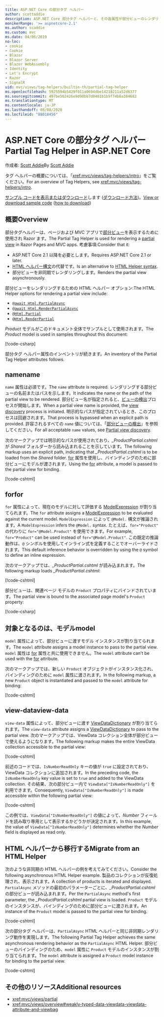 ```yaml
---
title: ASP.NET Core の部分タグ ヘルパー
author: scottaddie
description: ASP.NET Core 部分タグ ヘルパーと、その各属性が部分ビューのレンダリングにおいて果たす役割について説明します。
monikerRange: '>= aspnetcore-2.1'
ms.author: scaddie
ms.custom: mvc
ms.date: 04/06/2019
no-loc:
- cookie
- Cookie
- Blazor
- Blazor Server
- Blazor WebAssembly
- Identity
- Let's Encrypt
- Razor
- SignalR
uid: mvc/views/tag-helpers/builtin-th/partial-tag-helper
ms.openlocfilehash: 5925594b5429f011a0694dbe14218211a52d6377
ms.sourcegitcommit: 497be502426e9d90bb7d0401b1b9f74b6a384682
ms.translationtype: MT
ms.contentlocale: ja-JP
ms.lasthandoff: 08/08/2020
ms.locfileid: "88018456"
---
```

# <a name="partial-tag-helper-in-aspnet-core"></a><span data-ttu-id="0c1af-103">ASP.NET Core の部分タグ ヘルパー</span><span class="sxs-lookup"><span data-stu-id="0c1af-103">Partial Tag Helper in ASP.NET Core</span></span>

<span data-ttu-id="0c1af-104">作成者: [Scott Addie](https://github.com/scottaddie)</span><span class="sxs-lookup"><span data-stu-id="0c1af-104">By [Scott Addie](https://github.com/scottaddie)</span></span>

<span data-ttu-id="0c1af-105">タグ ヘルパーの概要については、「<xref:mvc/views/tag-helpers/intro>」をご覧ください。</span><span class="sxs-lookup"><span data-stu-id="0c1af-105">For an overview of Tag Helpers, see <xref:mvc/views/tag-helpers/intro>.</span></span>

<span data-ttu-id="0c1af-106">[サンプル コードを表示またはダウンロード](https://github.com/dotnet/AspNetCore.Docs/tree/master/aspnetcore/mvc/views/tag-helpers/built-in/samples)します ([ダウンロード方法](xref:index#how-to-download-a-sample))。</span><span class="sxs-lookup"><span data-stu-id="0c1af-106">[View or download sample code](https://github.com/dotnet/AspNetCore.Docs/tree/master/aspnetcore/mvc/views/tag-helpers/built-in/samples) ([how to download](xref:index#how-to-download-a-sample))</span></span>

## <a name="overview"></a><span data-ttu-id="0c1af-107">概要</span><span class="sxs-lookup"><span data-stu-id="0c1af-107">Overview</span></span>

<span data-ttu-id="0c1af-108">部分タグヘルパーは、ページおよび MVC アプリで[部分ビュー](xref:mvc/views/partial)を表示するために使用され Razor ます。</span><span class="sxs-lookup"><span data-stu-id="0c1af-108">The Partial Tag Helper is used for rendering a [partial view](xref:mvc/views/partial) in Razor Pages and MVC apps.</span></span> <span data-ttu-id="0c1af-109">考慮事項:</span><span class="sxs-lookup"><span data-stu-id="0c1af-109">Consider that it:</span></span>

* <span data-ttu-id="0c1af-110">ASP.NET Core 2.1 以降を必要とします。</span><span class="sxs-lookup"><span data-stu-id="0c1af-110">Requires ASP.NET Core 2.1 or later.</span></span>
* <span data-ttu-id="0c1af-111">[HTML ヘルパー構文](xref:mvc/views/partial#reference-a-partial-view)の代替です。</span><span class="sxs-lookup"><span data-stu-id="0c1af-111">Is an alternative to [HTML Helper syntax](xref:mvc/views/partial#reference-a-partial-view).</span></span>
* <span data-ttu-id="0c1af-112">部分ビューを非同期でレンダリングします。</span><span class="sxs-lookup"><span data-stu-id="0c1af-112">Renders the partial view asynchronously.</span></span>

<span data-ttu-id="0c1af-113">部分ビューをレンダリングするための HTML ヘルパー オプション:</span><span class="sxs-lookup"><span data-stu-id="0c1af-113">The HTML Helper options for rendering a partial view include:</span></span>

* [`@await Html.PartialAsync`](/dotnet/api/microsoft.aspnetcore.mvc.rendering.htmlhelperpartialextensions.partialasync)
* [`@await Html.RenderPartialAsync`](/dotnet/api/microsoft.aspnetcore.mvc.rendering.htmlhelperpartialextensions.renderpartialasync)
* [`@Html.Partial`](/dotnet/api/microsoft.aspnetcore.mvc.rendering.htmlhelperpartialextensions.partial)
* [`@Html.RenderPartial`](/dotnet/api/microsoft.aspnetcore.mvc.rendering.htmlhelperpartialextensions.renderpartial)

<span data-ttu-id="0c1af-114">*Product* モデルがこのドキュメント全体でサンプルとして使用されます。</span><span class="sxs-lookup"><span data-stu-id="0c1af-114">The *Product* model is used in samples throughout this document:</span></span>

[!code-csharp[](samples/TagHelpersBuiltIn/Models/Product.cs)]

<span data-ttu-id="0c1af-115">部分タグ ヘルパー属性のインベントリが続きます。</span><span class="sxs-lookup"><span data-stu-id="0c1af-115">An inventory of the Partial Tag Helper attributes follows.</span></span>

## <a name="name"></a><span data-ttu-id="0c1af-116">name</span><span class="sxs-lookup"><span data-stu-id="0c1af-116">name</span></span>

<span data-ttu-id="0c1af-117">`name` 属性は必須です。</span><span class="sxs-lookup"><span data-stu-id="0c1af-117">The `name` attribute is required.</span></span> <span data-ttu-id="0c1af-118">レンダリングする部分ビューの名前またはパスを示します。</span><span class="sxs-lookup"><span data-stu-id="0c1af-118">It indicates the name or the path of the partial view to be rendered.</span></span> <span data-ttu-id="0c1af-119">部分ビュー名が指定されると、[ビューの検出](xref:mvc/views/overview#view-discovery)プロセスが開始します。</span><span class="sxs-lookup"><span data-stu-id="0c1af-119">When a partial view name is provided, the [view discovery](xref:mvc/views/overview#view-discovery) process is initiated.</span></span> <span data-ttu-id="0c1af-120">明示的なパスが指定されているとき、このプロセスは回避されます。</span><span class="sxs-lookup"><span data-stu-id="0c1af-120">That process is bypassed when an explicit path is provided.</span></span> <span data-ttu-id="0c1af-121">許容されるすべての `name` 値については、「[部分ビューの検出](xref:mvc/views/partial#partial-view-discovery)」を参照してください。</span><span class="sxs-lookup"><span data-stu-id="0c1af-121">For all acceptable `name` values, see [Partial view discovery](xref:mvc/views/partial#partial-view-discovery).</span></span>

<span data-ttu-id="0c1af-122">次のマークアップでは明示的なパスが使用されており、*_ProductPartial.cshtml* が *Shared* フォルダーから読み込まれることを示しています。</span><span class="sxs-lookup"><span data-stu-id="0c1af-122">The following markup uses an explicit path, indicating that *_ProductPartial.cshtml* is to be loaded from the *Shared* folder.</span></span> <span data-ttu-id="0c1af-123">[for](#for) 属性を使用し、バインディングのために部分ビューにモデルが渡されます。</span><span class="sxs-lookup"><span data-stu-id="0c1af-123">Using the [for](#for) attribute, a model is passed to the partial view for binding.</span></span>

[!code-cshtml[](samples/TagHelpersBuiltIn/Pages/Product.cshtml?name=snippet_Name)]

## <a name="for"></a><span data-ttu-id="0c1af-124">for</span><span class="sxs-lookup"><span data-stu-id="0c1af-124">for</span></span>

<span data-ttu-id="0c1af-125">`for` 属性によって、現在のモデルに対して評価する [ModelExpression](/dotnet/api/microsoft.aspnetcore.mvc.viewfeatures.modelexpression) が割り当てられます。</span><span class="sxs-lookup"><span data-stu-id="0c1af-125">The `for` attribute assigns a [ModelExpression](/dotnet/api/microsoft.aspnetcore.mvc.viewfeatures.modelexpression) to be evaluated against the current model.</span></span> <span data-ttu-id="0c1af-126">`ModelExpression` によって `@Model.` 構文が推論されます。</span><span class="sxs-lookup"><span data-stu-id="0c1af-126">A `ModelExpression` infers the `@Model.` syntax.</span></span> <span data-ttu-id="0c1af-127">たとえば、`for="Product"` の代わりに `for="@Model.Product"` を使用できます。</span><span class="sxs-lookup"><span data-stu-id="0c1af-127">For example, `for="Product"` can be used instead of `for="@Model.Product"`.</span></span> <span data-ttu-id="0c1af-128">この既定の推論動作は、`@` シンボルを使用してインライン式を定義することでオーバーライドされます。</span><span class="sxs-lookup"><span data-stu-id="0c1af-128">This default inference behavior is overridden by using the `@` symbol to define an inline expression.</span></span>

<span data-ttu-id="0c1af-129">次のマークアップでは、*_ProductPartial.cshtml* が読み込まれます。</span><span class="sxs-lookup"><span data-stu-id="0c1af-129">The following markup loads *_ProductPartial.cshtml*:</span></span>

[!code-cshtml[](samples/TagHelpersBuiltIn/Pages/Product.cshtml?name=snippet_For)]

<span data-ttu-id="0c1af-130">部分ビューは、関連ページ モデルの `Product` プロパティにバインドされています。</span><span class="sxs-lookup"><span data-stu-id="0c1af-130">The partial view is bound to the associated page model's `Product` property:</span></span>

[!code-csharp[](samples/TagHelpersBuiltIn/Pages/Product.cshtml.cs?highlight=8)]

## <a name="model"></a><span data-ttu-id="0c1af-131">対象となるのは、モデル</span><span class="sxs-lookup"><span data-stu-id="0c1af-131">model</span></span>

<span data-ttu-id="0c1af-132">`model` 属性によって、部分ビューに渡すモデル インスタンスが割り当てられます。</span><span class="sxs-lookup"><span data-stu-id="0c1af-132">The `model` attribute assigns a model instance to pass to the partial view.</span></span> <span data-ttu-id="0c1af-133">`model` 属性は [for](#for) 属性と共に使用できません。</span><span class="sxs-lookup"><span data-stu-id="0c1af-133">The `model` attribute can't be used with the [for](#for) attribute.</span></span>

<span data-ttu-id="0c1af-134">次のマークアップでは、新しい `Product` オブジェクトがインスタンス化され、バインディングのために `model` 属性に渡されます。</span><span class="sxs-lookup"><span data-stu-id="0c1af-134">In the following markup, a new `Product` object is instantiated and passed to the `model` attribute for binding:</span></span>

[!code-cshtml[](samples/TagHelpersBuiltIn/Pages/Product.cshtml?name=snippet_Model)]

## <a name="view-data"></a><span data-ttu-id="0c1af-135">view-data</span><span class="sxs-lookup"><span data-stu-id="0c1af-135">view-data</span></span>

<span data-ttu-id="0c1af-136">`view-data` 属性によって、部分ビューに渡す [ViewDataDictionary](/dotnet/api/microsoft.aspnetcore.mvc.viewfeatures.viewdatadictionary) が割り当てられます。</span><span class="sxs-lookup"><span data-stu-id="0c1af-136">The `view-data` attribute assigns a [ViewDataDictionary](/dotnet/api/microsoft.aspnetcore.mvc.viewfeatures.viewdatadictionary) to pass to the partial view.</span></span> <span data-ttu-id="0c1af-137">次のマークアップでは、ViewData コレクション全体が部分ビューで使えるようになります。</span><span class="sxs-lookup"><span data-stu-id="0c1af-137">The following markup makes the entire ViewData collection accessible to the partial view:</span></span>

[!code-cshtml[](samples/TagHelpersBuiltIn/Pages/Product.cshtml?name=snippet_ViewData&highlight=5-)]

<span data-ttu-id="0c1af-138">前述のコードでは、`IsNumberReadOnly` キーの値が `true` に設定されており、ViewData コレクションに追加されます。</span><span class="sxs-lookup"><span data-stu-id="0c1af-138">In the preceding code, the `IsNumberReadOnly` key value is set to `true` and added to the ViewData collection.</span></span> <span data-ttu-id="0c1af-139">その結果、次の部分ビュー内で `ViewData["IsNumberReadOnly"]` を利用できます。</span><span class="sxs-lookup"><span data-stu-id="0c1af-139">Consequently, `ViewData["IsNumberReadOnly"]` is made accessible within the following partial view:</span></span>

[!code-cshtml[](samples/TagHelpersBuiltIn/Pages/Shared/_ProductViewDataPartial.cshtml?highlight=5)]

<span data-ttu-id="0c1af-140">この例では、`ViewData["IsNumberReadOnly"]` の値によって、*Number* フィールドを読み取り専用として表示するかどうかが決定されます。</span><span class="sxs-lookup"><span data-stu-id="0c1af-140">In this example, the value of `ViewData["IsNumberReadOnly"]` determines whether the *Number* field is displayed as read only.</span></span>

## <a name="migrate-from-an-html-helper"></a><span data-ttu-id="0c1af-141">HTML ヘルパーから移行する</span><span class="sxs-lookup"><span data-stu-id="0c1af-141">Migrate from an HTML Helper</span></span>

<span data-ttu-id="0c1af-142">次のような非同期の HTML ヘルパーの例を考えてみてください。</span><span class="sxs-lookup"><span data-stu-id="0c1af-142">Consider the following asynchronous HTML Helper example.</span></span> <span data-ttu-id="0c1af-143">製品のコレクションが反復処理され、表示されます。</span><span class="sxs-lookup"><span data-stu-id="0c1af-143">A collection of products is iterated and displayed.</span></span> <span data-ttu-id="0c1af-144">`PartialAsync` メソッドの最初のパラメーターごとに、*_ProductPartial.cshtml* の部分ビューが読み込まれます。</span><span class="sxs-lookup"><span data-stu-id="0c1af-144">Per the `PartialAsync` method's first parameter, the *_ProductPartial.cshtml* partial view is loaded.</span></span> <span data-ttu-id="0c1af-145">`Product` モデルのインスタンスが、バインディングのために部分ビューに渡されます。</span><span class="sxs-lookup"><span data-stu-id="0c1af-145">An instance of the `Product` model is passed to the partial view for binding.</span></span>

[!code-cshtml[](samples/TagHelpersBuiltIn/Pages/Products.cshtml?name=snippet_HtmlHelper&highlight=3)]

<span data-ttu-id="0c1af-146">次の部分タグ ヘルパーは、`PartialAsync` HTML ヘルパーと同じ非同期レンダリング動作を実現します。</span><span class="sxs-lookup"><span data-stu-id="0c1af-146">The following Partial Tag Helper achieves the same asynchronous rendering behavior as the `PartialAsync` HTML Helper.</span></span> <span data-ttu-id="0c1af-147">部分ビューのバインディングのため、`model` 属性に `Product` モデルのインスタンスが割り当てられます。</span><span class="sxs-lookup"><span data-stu-id="0c1af-147">The `model` attribute is assigned a `Product` model instance for binding to the partial view.</span></span>

[!code-cshtml[](samples/TagHelpersBuiltIn/Pages/Products.cshtml?name=snippet_TagHelper&highlight=3)]

## <a name="additional-resources"></a><span data-ttu-id="0c1af-148">その他のリソース</span><span class="sxs-lookup"><span data-stu-id="0c1af-148">Additional resources</span></span>

* <xref:mvc/views/partial>
* <xref:mvc/views/overview#weakly-typed-data-viewdata-viewdata-attribute-and-viewbag>

